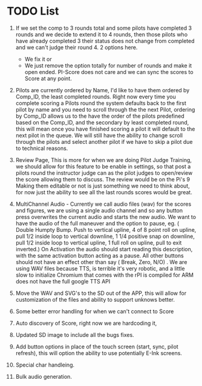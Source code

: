 # TODO List

1. If we set the comp to 3 rounds total and some pilots have completed 3 rounds and we decide to extend it to 4 rounds, then those pilots who have already completed 3 their status does not change from completed and we can't judge their round 4.
	2 options here.
	- We fix it or
    - We just remove the option totally for number of rounds and make it open ended. PI-Score does not care and we can sync the scores to Score at any point.
  
2. Pilots are currently ordered by Name, I'd like to have them ordered by Comp_ID, the least completed rounds. Right now every time you complete scoring a Pilots round the system defaults back to the first pilot by name and you need to scroll through the the next Pilot, ordering by Comp_ID allows us to the have the order of the pilots predefined based on the Comp_ID, and the secondary by least completed round, this will mean once you have finished scoring a pilot it will default to the next pilot in the queue. We will still have the ability to change scroll through the pilots and select another pilot if we have to skip a pilot due to technical reasons.

3. Review Page, This is more for when we are doing Pilot Judge Training, we should allow for this feature to be enable in settings, so that post a pilots round the instructor judge can as the pilot judges to open/review the score allowing them to discuss. The review would be on the Pi's 9 Making them editable or not is just something we need to think about, for now just the ability to see all the last rounds scores would be great.

4. MultiChannel Audio - Currently we call audio files (wav) for the scores and figures, we are using a single audio channel and so any button press overwrites the current audio and starts the new audio. We want to have the audio of the full maneuver and the option to pause, eg.  ( Double Humpty Bump. Push to vertical upline, 4 of 8 point roll on upline, pull 1/2 inside loop to vertical downline, 1 1/4 positive snap on downline, pull 1/2 inside loop to vertical upline, 1 full roll on upline, pull to exit inverted.)  On Activation the audio should start reading this description, with the same activation button acting as a pause. All other buttons should not have an effect other than say ( Break, Zero, N/O) . We are using WAV files because TTS, is terrible it's very robotic, and a little slow to initialize Chromium that comes with the rPI is compiled for ARM does not have the full google TTS API

5. Move the WAV and SVG's to the SD out of the APP, this will allow for customization of the files and ability to support unknows better.

6. Some better error handling for when we can't connect to Score

7. Auto discovery of Score, right now we are hardcoding it,

8. Updated SD image to include all the bugs fixes.

9.  Add button options in place of the touch screen (start, sync, pilot refresh), this will option the ability to use potentially E-Ink screens.

10.  Special char handleing.

11. Bulk audio generation.
